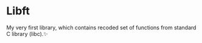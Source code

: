 # Libft
My very first library, which contains recoded set of functions from standard C library (libc).✨
